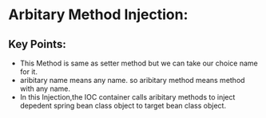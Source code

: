 # Arbitary Method Injection:

## Key Points:
- This Method is same as setter method but we can take our choice name for it.
- aribitary name means any name. so aribitary method means method with any name.
-  In this Injection,the IOC container calls aribitary methods to inject depedent spring bean class object to target bean class object.